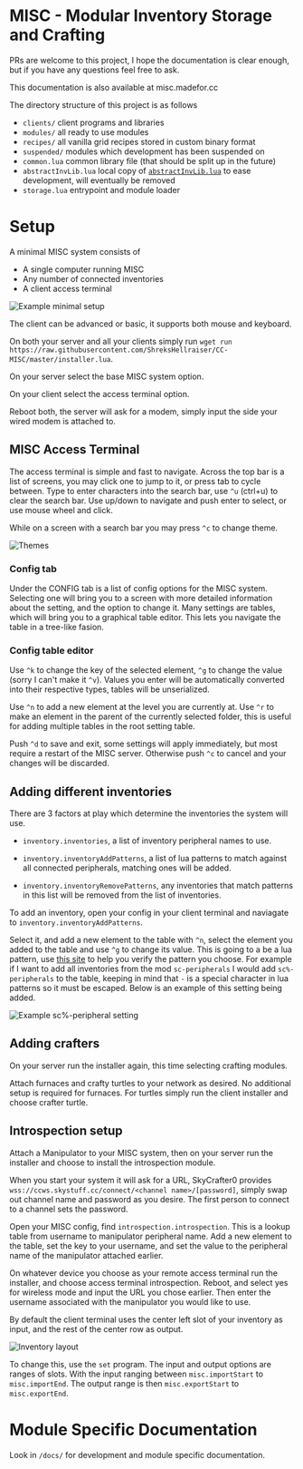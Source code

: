# MISC - Modular Inventory Storage and Crafting

PRs are welcome to this project, I hope the documentation is clear enough, but if you have any questions feel free to ask.

This documentation is also available at misc.madefor.cc

The directory structure of this project is as follows

- `clients/` client programs and libraries
- `modules/` all ready to use modules
- `recipes/` all vanilla grid recipes stored in custom binary format
- `suspended/` modules which development has been suspended on
- `common.lua` common library file (that should be split up in the future)
- `abstractInvLib.lua` local copy of [`abstractInvLib.lua`](https://gist.github.com/ShreksHellraiser/57ef0f52a93304a17a9eaea21f431de6) to ease development, will eventually be removed
- `storage.lua` entrypoint and module loader

# Setup

A minimal MISC system consists of

- A single computer running MISC
- Any number of connected inventories
- A client access terminal

![Example minimal setup](docs/assets/min_setup.png)

The client can be advanced or basic, it supports both mouse and keyboard.

On both your server and all your clients simply run `wget run https://raw.githubusercontent.com/ShreksHellraiser/CC-MISC/master/installer.lua`.

On your server select the base MISC system option.

On your client select the access terminal option.

Reboot both, the server will ask for a modem, simply input the side your wired modem is attached to.

## MISC Access Terminal

The access terminal is simple and fast to navigate. Across the top bar is a list of screens, you may click one to jump to it, or press tab to cycle between. Type to enter characters into the search bar, use `^u` (ctrl+u) to clear the search bar. Use up/down to navigate and push enter to select, or use mouse wheel and click.

While on a screen with a search bar you may press `^c` to change theme.

![Themes](docs/assets/themes.png)

### Config tab

Under the CONFIG tab is a list of config options for the MISC system. Selecting one will bring you to a screen with more detailed information about the setting, and the option to change it. Many settings are tables, which will bring you to a graphical table editor. This lets you navigate the table in a tree-like fasion.

### Config table editor

Use `^k` to change the key of the selected element, `^g` to change the value (sorry I can't make it `^v`). Values you enter will be automatically converted into their respective types, tables will be unserialized.

Use `^n` to add a new element at the level you are currently at. Use `^r` to make an element in the parent of the currently selected folder, this is useful for adding multiple tables in the root setting table.

Push `^d` to save and exit, some settings will apply immediately, but most require a restart of the MISC server. Otherwise push `^c` to cancel and your changes will be discarded.

## Adding different inventories

There are 3 factors at play which determine the inventories the system will use.

- `inventory.inventories`, a list of inventory peripheral names to use.

- `inventory.inventoryAddPatterns`, a list of lua patterns to match against all connected peripherals, matching ones will be added.

- `inventory.inventoryRemovePatterns`, any inventories that match patterns in this list will be removed from the list of inventories.

To add an inventory, open your config in your client terminal and naviagate to `inventory.inventoryAddPatterns`.

Select it, and add a new element to the table with `^n`, select the element you added to the table and use `^g` to change its value. This is going to a be a lua pattern, use [this site](https://gitspartv.github.io/lua-patterns/) to help you verify the pattern you choose. For example if I want to add all inventories from the mod `sc-peripherals` I would add `sc%-peripherals` to the table, keeping in mind that `-` is a special character in lua patterns so it must be escaped. Below is an example of this setting being added.

![Example sc%-peripheral setting](docs/assets/sc_example.png)

## Adding crafters

On your server run the installer again, this time selecting crafting modules.

Attach furnaces and crafty turtles to your network as desired. No additional setup is required for furnaces. For turtles simply run the client installer and choose crafter turtle.

## Introspection setup

Attach a Manipulator to your MISC system, then on your server run the installer and choose to install the introspection module.

When you start your system it will ask for a URL, SkyCrafter0 provides `wss://ccws.skystuff.cc/connect/<channel name>/[password]`, simply swap out channel name and password as you desire. The first person to connect to a channel sets the password.

Open your MISC config, find `introspection.introspection`. This is a lookup table from username to manipulator peripheral name. Add a new element to the table, set the key to your username, and set the value to the peripheral name of the manipulator attached earlier.

On whatever device you choose as your remote access terminal run the installer, and choose access terminal introspection. Reboot, and select yes for wireless mode and input the URL you chose earlier. Then enter the username associated with the manipulator you would like to use.

By default the client terminal uses the center left slot of your inventory as input, and the rest of the center row as output.

![Inventory layout](docs/assets/inventory_slots.png)

To change this, use the `set` program. The input and output options are ranges of slots. With the input ranging between `misc.importStart` to `misc.importEnd`. The output range is then `misc.exportStart` to `misc.exportEnd`.

# Module Specific Documentation

Look in `/docs/` for development and module specific documentation.
